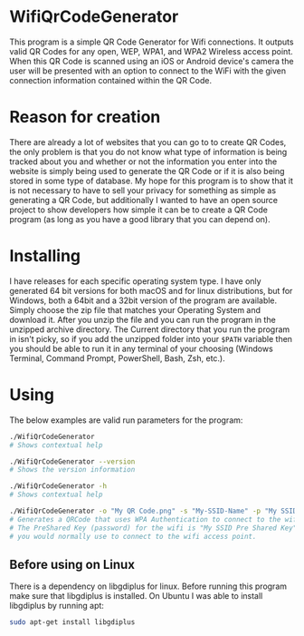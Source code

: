 # WifiQrCodeGenerator

This program is a simple QR Code Generator for Wifi connections. It outputs valid QR Codes for any open, WEP, WPA1, and WPA2 Wireless access point.
When this QR Code is scanned using an iOS or Android device's camera the user will be presented with an option to connect to the WiFi with the given
connection information contained within the QR Code.

# Reason for creation

There are already a lot of websites that you can go to to create QR Codes, the only problem is that you do not know what type of information is being
tracked about you and whether or not the information you enter into the website is simply being used to generate the QR Code or if it is also being stored
in some type of database. My hope for this program is to show that it is not necessary to have to sell your privacy for something as simple as generating a
QR Code, but additionally I wanted to have an open source project to show developers how simple it can be to create a QR Code program (as long as you have a good
library that you can depend on).

# Installing

I have releases for each specific operating system type. I have only generated 64 bit versions for both macOS and for linux distributions, but for Windows, both a 64bit and a 32bit version
of the program are available. Simply choose the zip file that matches your Operating System and download it. After you unzip the file and you can run the program in the unzipped archive directory.
The Current directory that you run the program in isn't picky, so if you add the unzipped folder into your `$PATH` variable then you should be able to run it in any terminal of your choosing
(Windows Terminal, Command Prompt, PowerShell, Bash, Zsh, etc.).

# Using

The below examples are valid run parameters for the program:

```bash
./WifiQrCodeGenerator
# Shows contextual help
```

```bash
./WifiQrCodeGenerator --version
# Shows the version information
```

```bash
./WifiQrCodeGenerator -h
# Shows contextual help
```

```bash
./WifiQrCodeGenerator -o "My QR Code.png" -s "My-SSID-Name" -p "My SSID Pre Shared Key" -a WPA
# Generates a QRCode that uses WPA Authentication to connect to the wifi access point named "My-SSID-Name"
# The PreShared Key (password) for the wifi is "My SSID Pre Shared Key". This is the password or PreShared Key that
# you would normally use to connect to the wifi access point.
```

## Before using on Linux

There is a dependency on libgdiplus for linux. Before running this program make sure that libgdiplus is installed.
On Ubuntu I was able to install libgdiplus by running apt:

```bash
sudo apt-get install libgdiplus
```

